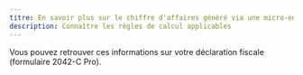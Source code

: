 ```yaml
---
titre: En savoir plus sur le chiffre d'affaires généré via une micro-entreprise
description: Connaître les règles de calcul applicables
---
```


Vous pouvez retrouver ces informations sur votre déclaration fiscale (formulaire 2042-C Pro).